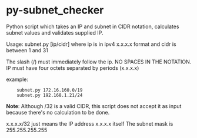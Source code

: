 # py-subnet_checker
Python script which takes an IP and subnet in CIDR notation, calculates subnet values and validates supplied IP.

Usage: subnet.py [ip/cidr] where ip is in ipv4 x.x.x.x format and cidr is between 1 and 31
    
The slash (/) must immediately follow the ip. NO SPACES IN THE NOTATION.
IP must have four octets separated by periods (x.x.x.x)

example: 
```
    subnet.py 172.16.160.0/19
    subnet.py 192.168.1.21/24
```

**Note**:
Although /32 is a valid CIDR, this script does not accept it as input because there's no calculation to be done.

x.x.x.x/32 just means the IP address x.x.x.x itself
The subnet mask is 255.255.255.255
